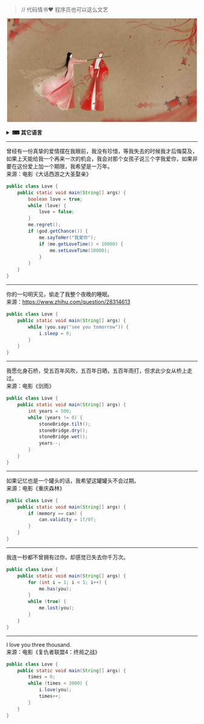 > // 代码情书❤ 程序员也可以这么文艺

<p align="center">
	<img src="images/banner.jpg" width="500"/>
</p>

<details>
<summary><b>⌨ 其它语言</b></summary>
<br />

* [PHP](PHP.md)

</details>

---

曾经有一份真挚的爱情摆在我眼前，我没有珍惜，等我失去的时候我才后悔莫及，如果上天能给我一个再来一次的机会，我会对那个女孩子说三个字我爱你，如果非要在这份爱上加一个期限，我希望是一万年。  
来源：电影《大话西游之大圣娶亲》
```java
public class Love {
    public static void main(String[] args) {
        boolean love = true;
        while (love) {
            love = false;
        }
        me.regret();
        if (god.getChance()) {
            me.sayToHer("我爱你");
            if (me.getLoveTime() < 10000) {
                me.setLoveTime(10000);
            }
        }
    }
}
```

---

你的一句明天见，偷走了我整个夜晚的睡眠。  
来源：https://www.zhihu.com/question/28314613
```java
public class Love {
    public static void main(String[] args) {
        while (you.say("see you tomorrow")) {
            i.sleep = 0;
        }
    }
}
```

---

我愿化身石桥，受五百年风吹，五百年日晒，五百年雨打，但求此少女从桥上走过。  
来源：电影《剑雨》
```java
public class Love {
    public static void main(String[] args) {
        int years = 500;
        while (years != 0) {
            stoneBridge.tilt();
            stoneBridge.dry();
            stoneBridge.wet();
            years--;
        }
    }
}
```

---

如果记忆也是一个罐头的话，我希望这罐罐头不会过期。  
来源：电影《重庆森林》
```java
public class Love {
    public static void main(String[] args) {
        if (memory == can) {
            can.validity = 1f/0f;
        }
    }
}
```

---

我连一秒都不曾拥有过你，却感觉已失去你千万次。
```java
public class Love {
    public static void main(String[] args) {
        for (int i = 1; i < 1; i++) {
            me.has(you);
        }
        while (true) {
            me.lost(you);
        }
    }
}
```

---

I love you three thousand.  
来源：电影《复仇者联盟4：终局之战》
```java
public class Love {
    public static void main(String[] args) {
        times = 0;
        while (times < 3000) {
            i.love(you);
            times++;
        }
    }
}
```